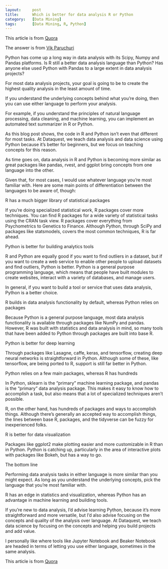 ```yaml
---
layout:     post
title:      Which is better for data analysis R or Python 
category:   [Data Mining] 
tags:		[Data Mining, R, Python]
---
```


This article is from [Quora](https://www.quora.com/Which-is-better-for-data-analysis-R-or-Python)

The answer is from [Vik Paruchuri](https://www.quora.com/profile/Vik-Paruchuri)

Python has come up a long way in data analysis with its Scipy, Numpy and Pandas platforms. Is R still a better data analysis language than Python? Has anyone else used Python with Pandas to a large extent in data analysis projects?

For most data analysis projects, your goal is going to be to create the highest quality analysis in the least amount of time.

If you understand the underlying concepts behind what you’re doing, then you can use either language to perform your analysis.

For example, if you understand the principles of natural language processing, data cleaning, and machine learning, you can implement an automated text summarizer in R or Python.

As this blog post shows, the code in R and Python isn’t even that different for most tasks. At Dataquest, we teach data analysis and data science using Python because it’s better for beginners, but we focus on teaching concepts for this reason.

As time goes on, data analysis in R and Python is becoming more similar as great packages like pandas, rvest, and ggplot bring concepts from one language into the other.

Given that, for most cases, I would use whatever language you’re most familiar with. Here are some main points of differentiation between the languages to be aware of, though:

R has a much bigger library of statistical packages

If you’re doing specialized statistical work, R packages cover more techniques. You can find R packages for a wide variety of statistical tasks using the CRAN task view. R packages cover everything from Psychometrics to Genetics to Finance. Although Python, through SciPy and packages like statsmodels, covers the most common techniques, R is far ahead.

Python is better for building analytics tools

R and Python are equally good if you want to find outliers in a dataset, but if you want to create a web service to enable other people to upload datasets and find outliers, Python is better. Python is a general purpose programming language, which means that people have built modules to create websites, interact with a variety of databases, and manage users.

In general, if you want to build a tool or service that uses data analysis, Python is a better choice.

R builds in data analysis functionality by default, whereas Python relies on packages

Because Python is a general purpose language, most data analysis functionality is available through packages like NumPy and pandas. However, R was built with statistics and data analysis in mind, so many tools that have been added to Python through packages are built into base R.

Python is better for deep learning

Through packages like Lasagne, caffe, keras, and tensorflow, creating deep neural networks is straightforward in Python. Although some of these, like tensorflow, are being ported to R, support is still far better in Python.

Python relies on a few main packages, whereas R has hundreds

In Python, sklearn is the “primary” machine learning package, and pandas is the “primary” data analysis package. This makes it easy to know how to accomplish a task, but also means that a lot of specialized techniques aren’t possible.

R, on the other hand, has hundreds of packages and ways to accomplish things. Although there’s generally an accepted way to accomplish things, the lines between base R, packages, and the tidyverse can be fuzzy for inexperienced folks.

R is better for data visualization

Packages like ggplot2 make plotting easier and more customizable in R than in Python. Python is catching up, particularly in the area of interactive plots with packages like Bokeh, but has a way to go.

The bottom line

Performing data analysis tasks in either language is more similar than you might expect. As long as you understand the underlying concepts, pick the language that you’re most familiar with.

R has an edge in statistics and visualization, whereas Python has an advantage in machine learning and building tools.

If you’re new to data analysis, I’d advise learning Python, because it’s more straightforward and more versatile, but I’d also advise focusing on the concepts and quality of the analysis over language. At Dataquest, we teach data science by focusing on the concepts and helping you build projects and add value.

I personally like where tools like Jupyter Notebook and Beaker Notebook are headed in terms of letting you use either language, sometimes in the same analysis.

This article is from [Quora](https://www.quora.com/Which-is-better-for-data-analysis-R-or-Python)